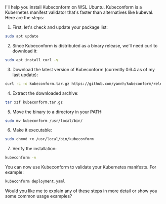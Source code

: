 I'll help you install Kubeconform on WSL Ubuntu. Kubeconform is a Kubernetes manifest validator that's faster than alternatives like kubeval. Here are the steps:

1. First, let's check and update your package list:
```bash
sudo apt update
```

2. Since Kubeconform is distributed as a binary release, we'll need curl to download it:
```bash
sudo apt install curl -y
```

3. Download the latest version of Kubeconform (currently 0.6.4 as of my last update):
```bash
curl -L -o kubeconform.tar.gz https://github.com/yannh/kubeconform/releases/download/v0.6.4/kubeconform-linux-amd64.tar.gz
```

4. Extract the downloaded archive:
```bash
tar xzf kubeconform.tar.gz
```

5. Move the binary to a directory in your PATH:
```bash
sudo mv kubeconform /usr/local/bin/
```

6. Make it executable:
```bash
sudo chmod +x /usr/local/bin/kubeconform
```

7. Verify the installation:
```bash
kubeconform -v
```

You can now use Kubeconform to validate your Kubernetes manifests. For example:
```bash
kubeconform deployment.yaml
```

Would you like me to explain any of these steps in more detail or show you some common usage examples?
